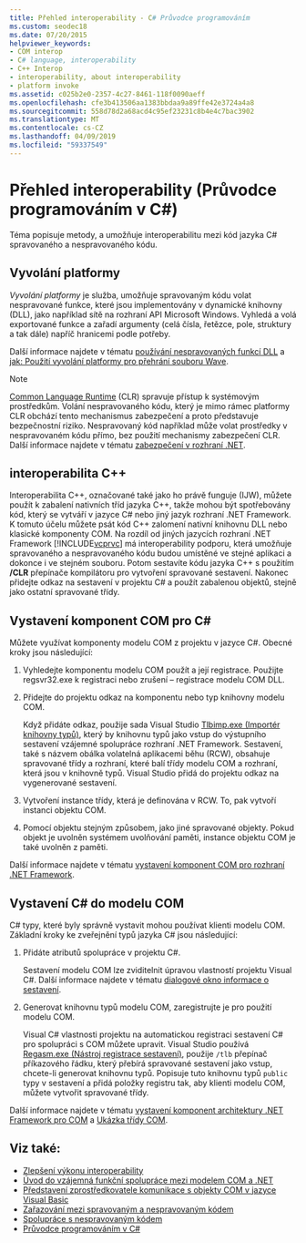 ```yaml
---
title: Přehled interoperability - C# Průvodce programováním
ms.custom: seodec18
ms.date: 07/20/2015
helpviewer_keywords:
- COM interop
- C# language, interoperability
- C++ Interop
- interoperability, about interoperability
- platform invoke
ms.assetid: c025b2e0-2357-4c27-8461-118f0090aeff
ms.openlocfilehash: cfe3b413506aa1383bbdaa9a89ffe42e3724a4a8
ms.sourcegitcommit: 558d78d2a68acd4c95ef23231c8b4e4c7bac3902
ms.translationtype: MT
ms.contentlocale: cs-CZ
ms.lasthandoff: 04/09/2019
ms.locfileid: "59337549"
---
```

# <a name="interoperability-overview-c-programming-guide"></a>Přehled interoperability (Průvodce programováním v C#)
Téma popisuje metody, a umožňuje interoperabilitu mezi kód jazyka C# spravovaného a nespravovaného kódu.  
  
## <a name="platform-invoke"></a>Vyvolání platformy  
 *Vyvolání platformy* je služba, umožňuje spravovaným kódu volat nespravované funkce, které jsou implementovány v dynamické knihovny (DLL), jako například sítě na rozhraní API Microsoft Windows. Vyhledá a volá exportované funkce a zařadí argumenty (celá čísla, řetězce, pole, struktury a tak dále) napříč hranicemi podle potřeby.  
  
 Další informace najdete v tématu [používání nespravovaných funkcí DLL](../../../framework/interop/consuming-unmanaged-dll-functions.md) a [jak: Použití vyvolání platformy pro přehrání souboru Wave](../../../csharp/programming-guide/interop/how-to-use-platform-invoke-to-play-a-wave-file.md).  
  
> [!NOTE]
>  [Common Language Runtime](../../../standard/clr.md) (CLR) spravuje přístup k systémovým prostředkům. Volání nespravovaného kódu, který je mimo rámec platformy CLR obchází tento mechanismus zabezpečení a proto představuje bezpečnostní riziko. Nespravovaný kód například může volat prostředky v nespravovaném kódu přímo, bez použití mechanismy zabezpečení CLR. Další informace najdete v tématu [zabezpečení v rozhraní .NET](../../../standard/security/index.md).  
  
## <a name="c-interop"></a>interoperabilita C++  
 Interoperabilita C++, označované také jako ho právě funguje (IJW), můžete použít k zabalení nativních tříd jazyka C++, takže mohou být spotřebovány kód, který se vytváří v jazyce C# nebo jiný jazyk rozhraní .NET Framework. K tomuto účelu můžete psát kód C++ zalomení nativní knihovnu DLL nebo klasické komponenty COM. Na rozdíl od jiných jazycích rozhraní .NET Framework [!INCLUDE[vcprvc](~/includes/vcprvc-md.md)] má interoperability podporu, která umožňuje spravovaného a nespravovaného kódu budou umístěné ve stejné aplikaci a dokonce i ve stejném souboru. Potom sestavíte kódu jazyka C++ s použitím **/CLR** přepínače kompilátoru pro vytvoření spravované sestavení. Nakonec přidejte odkaz na sestavení v projektu C# a použít zabalenou objektů, stejně jako ostatní spravované třídy.  
  
## <a name="exposing-com-components-to-c"></a>Vystavení komponent COM pro C\#
 Můžete využívat komponenty modelu COM z projektu v jazyce C#. Obecné kroky jsou následující:  
  
1. Vyhledejte komponentu modelu COM použít a její registrace. Použijte regsvr32.exe k registraci nebo zrušení – registrace modelu COM DLL.  
  
2. Přidejte do projektu odkaz na komponentu nebo typ knihovny modelu COM.  
  
     Když přidáte odkaz, použije sada Visual Studio [Tlbimp.exe (Importér knihovny typů)](../../../../docs/framework/tools/tlbimp-exe-type-library-importer.md), který by knihovnu typů jako vstup do výstupního sestavení vzájemné spolupráce rozhraní .NET Framework. Sestavení, také s názvem obálka volatelná aplikacemi běhu (RCW), obsahuje spravované třídy a rozhraní, které balí třídy modelu COM a rozhraní, která jsou v knihovně typů. Visual Studio přidá do projektu odkaz na vygenerované sestavení.  
  
3. Vytvoření instance třídy, která je definována v RCW. To, pak vytvoří instanci objektu COM.  
  
4. Pomocí objektu stejným způsobem, jako jiné spravované objekty. Pokud objekt je uvolněn systémem uvolňování paměti, instance objektu COM je také uvolněn z paměti.  
  
 Další informace najdete v tématu [vystavení komponent COM pro rozhraní .NET Framework](../../../../docs/framework/interop/exposing-com-components.md).  
  
## <a name="exposing-c-to-com"></a>Vystavení C# do modelu COM  
 C# typy, které byly správně vystavit mohou používat klienti modelu COM. Základní kroky ke zveřejnění typů jazyka C# jsou následující:  
  
1. Přidáte atributů spolupráce v projektu C#.  
  
     Sestavení modelu COM lze zviditelnit úpravou vlastností projektu Visual C#. Další informace najdete v tématu [dialogové okno informace o sestavení](/visualstudio/ide/reference/assembly-information-dialog-box).  
  
2. Generovat knihovnu typů modelu COM, zaregistrujte je pro použití modelu COM.  
  
     Visual C# vlastnosti projektu na automatickou registraci sestavení C# pro spolupráci s COM můžete upravit. Visual Studio používá [Regasm.exe (Nástroj registrace sestavení)](../../../../docs/framework/tools/regasm-exe-assembly-registration-tool.md), použije `/tlb` přepínač příkazového řádku, který přebírá spravované sestavení jako vstup, chcete-li generovat knihovnu typů. Popisuje tuto knihovnu typů `public` typy v sestavení a přidá položky registru tak, aby klienti modelu COM, můžete vytvořit spravované třídy.  
  
 Další informace najdete v tématu [vystavení komponent architektury .NET Framework pro COM](../../../../docs/framework/interop/exposing-dotnet-components-to-com.md) a [Ukázka třídy COM](../../../csharp/programming-guide/interop/example-com-class.md).  
  
## <a name="see-also"></a>Viz také:

- [Zlepšení výkonu interoperability](https://docs.microsoft.com/previous-versions/msp-n-p/ff647812%28v=pandp.10%29)
- [Úvod do vzájemná funkční spolupráce mezi modelem COM a .NET](/office/client-developer/outlook/pia/introduction-to-interoperability-between-com-and-net)
- [Představení zprostředkovatele komunikace s objekty COM v jazyce Visual Basic](../../../../docs/visual-basic/programming-guide/com-interop/introduction-to-com-interop.md)
- [Zařazování mezi spravovaným a nespravovaným kódem](../../../../docs/framework/interop/interop-marshaling.md)
- [Spolupráce s nespravovaným kódem](../../../../docs/framework/interop/index.md)
- [Průvodce programováním v C#](../../../csharp/programming-guide/index.md)
